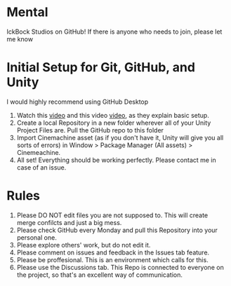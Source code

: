 # Mental
IckBock Studios on GitHub! If there is anyone who needs to join, please let me know
##
##
# Initial Setup for Git, GitHub, and Unity
I would highly recommend using GitHub Desktop
1. Watch this [video](https://www.youtube.com/watch?v=tRZGeaHPoaw) and this video [video](https://www.youtube.com/watch?v=qpXxcvS-g3g), as they explain basic setup.
2. Create a local Repository in a new folder wherever all of your Unity Project Files are. Pull the GitHub repo to this folder
3. Import Cinemachine asset (as if you don't have it, Unity will give you all sorts of errors) in  Window > Package Manager (All assets) > Cinemeachine.
4.  All set! Everything should be working perfectly. Please contact me in case of an issue.

##
##
# Rules
1. Please DO NOT edit files you are not supposed to. This will create merge confilcts and just a big mess.
2. Please check GitHub every Monday and pull this Repository into your personal one.
3. Please explore others' work, but do not edit it.
4. Please comment on issues and feedback in the Issues tab feature.
5. Please be proffesional. This is an environment which calls for this.
6. Please use the Discussions tab. This Repo is connected to everyone on the project, so that's an excellent way of communication.
